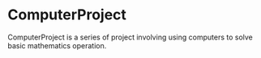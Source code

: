 # ComputerProject
ComputerProject is a series of project involving using computers to solve basic mathematics operation.
